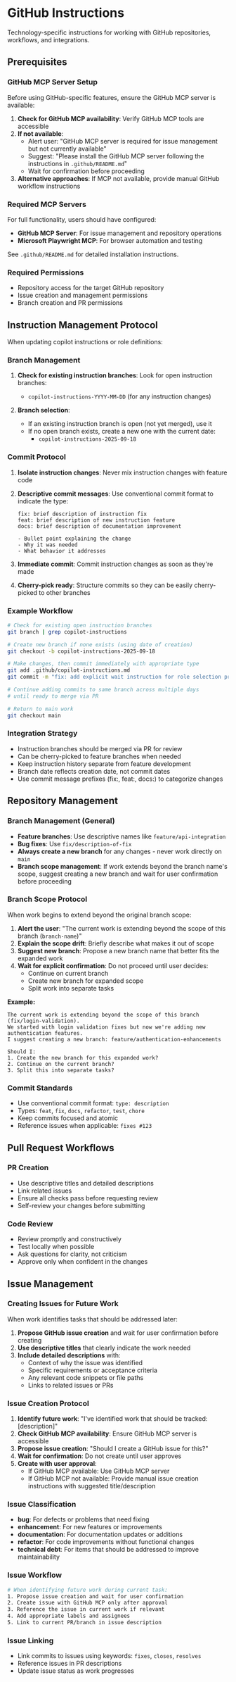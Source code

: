 # GitHub Instructions

Technology-specific instructions for working with GitHub repositories, workflows, and integrations.

## Prerequisites

### GitHub MCP Server Setup
Before using GitHub-specific features, ensure the GitHub MCP server is available:

1. **Check for GitHub MCP availability**: Verify GitHub MCP tools are accessible
2. **If not available**: 
   - Alert user: "GitHub MCP server is required for issue management but not currently available"
   - Suggest: "Please install the GitHub MCP server following the instructions in `.github/README.md`"
   - Wait for confirmation before proceeding
3. **Alternative approaches**: If MCP not available, provide manual GitHub workflow instructions

### Required MCP Servers
For full functionality, users should have configured:
- **GitHub MCP Server**: For issue management and repository operations
- **Microsoft Playwright MCP**: For browser automation and testing

See `.github/README.md` for detailed installation instructions.

### Required Permissions
- Repository access for the target GitHub repository
- Issue creation and management permissions
- Branch creation and PR permissions

## Instruction Management Protocol

When updating copilot instructions or role definitions:

### Branch Management
1. **Check for existing instruction branches**: Look for open instruction branches:
   - `copilot-instructions-YYYY-MM-DD` (for any instruction changes)

2. **Branch selection**:
   - If an existing instruction branch is open (not yet merged), use it
   - If no open branch exists, create a new one with the current date:
     - `copilot-instructions-2025-09-18`

### Commit Protocol
1. **Isolate instruction changes**: Never mix instruction changes with feature code
2. **Descriptive commit messages**: Use conventional commit format to indicate the type:
   ```
   fix: brief description of instruction fix
   feat: brief description of new instruction feature
   docs: brief description of documentation improvement
   
   - Bullet point explaining the change
   - Why it was needed
   - What behavior it addresses
   ```

3. **Immediate commit**: Commit instruction changes as soon as they're made
4. **Cherry-pick ready**: Structure commits so they can be easily cherry-picked to other branches

### Example Workflow
```bash
# Check for existing open instruction branches
git branch | grep copilot-instructions

# Create new branch if none exists (using date of creation)
git checkout -b copilot-instructions-2025-09-18

# Make changes, then commit immediately with appropriate type
git add .github/copilot-instructions.md
git commit -m "fix: add explicit wait instruction for role selection protocol"

# Continue adding commits to same branch across multiple days
# until ready to merge via PR

# Return to main work
git checkout main
```

### Integration Strategy
- Instruction branches should be merged via PR for review
- Can be cherry-picked to feature branches when needed
- Keep instruction history separate from feature development
- Branch date reflects creation date, not commit dates
- Use commit message prefixes (fix:, feat:, docs:) to categorize changes

## Repository Management

### Branch Management (General)
- **Feature branches**: Use descriptive names like `feature/api-integration`
- **Bug fixes**: Use `fix/description-of-fix`
- **Always create a new branch** for any changes - never work directly on `main`
- **Branch scope management**: If work extends beyond the branch name's scope, suggest creating a new branch and wait for user confirmation before proceeding

### Branch Scope Protocol
When work begins to extend beyond the original branch scope:

1. **Alert the user**: "The current work is extending beyond the scope of this branch (`branch-name`)"
2. **Explain the scope drift**: Briefly describe what makes it out of scope
3. **Suggest new branch**: Propose a new branch name that better fits the expanded work
4. **Wait for explicit confirmation**: Do not proceed until user decides:
   - Continue on current branch
   - Create new branch for expanded scope
   - Split work into separate tasks

**Example:**
```
The current work is extending beyond the scope of this branch (fix/login-validation).
We started with login validation fixes but now we're adding new authentication features.
I suggest creating a new branch: feature/authentication-enhancements

Should I:
1. Create the new branch for this expanded work?
2. Continue on the current branch?
3. Split this into separate tasks?
```

### Commit Standards
- Use conventional commit format: `type: description`
- Types: `feat`, `fix`, `docs`, `refactor`, `test`, `chore`
- Keep commits focused and atomic
- Reference issues when applicable: `fixes #123`

## Pull Request Workflows

### PR Creation
- Use descriptive titles and detailed descriptions
- Link related issues
- Ensure all checks pass before requesting review
- Self-review your changes before submitting

### Code Review
- Review promptly and constructively
- Test locally when possible
- Ask questions for clarity, not criticism
- Approve only when confident in the changes

## Issue Management

### Creating Issues for Future Work
When work identifies tasks that should be addressed later:

1. **Propose GitHub issue creation** and wait for user confirmation before creating
2. **Use descriptive titles** that clearly indicate the work needed
3. **Include detailed descriptions** with:
   - Context of why the issue was identified
   - Specific requirements or acceptance criteria
   - Any relevant code snippets or file paths
   - Links to related issues or PRs

### Issue Creation Protocol
1. **Identify future work**: "I've identified work that should be tracked: [description]"
2. **Check GitHub MCP availability**: Ensure GitHub MCP server is accessible
3. **Propose issue creation**: "Should I create a GitHub issue for this?"
4. **Wait for confirmation**: Do not create until user approves
5. **Create with user approval**: 
   - If GitHub MCP available: Use GitHub MCP server
   - If GitHub MCP not available: Provide manual issue creation instructions with suggested title/description

### Issue Classification
- **bug**: For defects or problems that need fixing
- **enhancement**: For new features or improvements
- **documentation**: For documentation updates or additions
- **refactor**: For code improvements without functional changes
- **technical debt**: For items that should be addressed to improve maintainability

### Issue Workflow
```bash
# When identifying future work during current task:
1. Propose issue creation and wait for user confirmation
2. Create issue with GitHub MCP only after approval
3. Reference the issue in current work if relevant
4. Add appropriate labels and assignees
5. Link to current PR/branch in issue description
```

### Issue Linking
- Link commits to issues using keywords: `fixes`, `closes`, `resolves`
- Reference issues in PR descriptions
- Update issue status as work progresses
